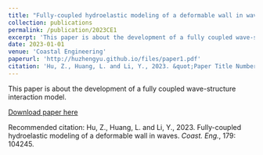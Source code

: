 ```yaml
---
title: "Fully-coupled hydroelastic modeling of a deformable wall in waves"
collection: publications
permalink: /publication/2023CE1
excerpt: 'This paper is about the development of a fully coupled wave-structure interaction model.'
date: 2023-01-01
venue: 'Coastal Engineering'
paperurl: 'http://huzhengyu.github.io/files/paper1.pdf'
citation: 'Hu, Z., Huang, L. and Li, Y., 2023. &quot;Paper Title Number 1.&quot; <i>Coast. Eng.</i>, 179: 104245.'
---
```

This paper is about the development of a fully coupled wave-structure interaction model.

[Download paper here](http://huzhengyu.github.io/files/2023CE1.pdf)

Recommended citation: Hu, Z., Huang, L. and Li, Y., 2023. Fully-coupled hydroelastic modeling of a deformable wall in waves. <i>Coast. Eng.</i>, 179: 104245.